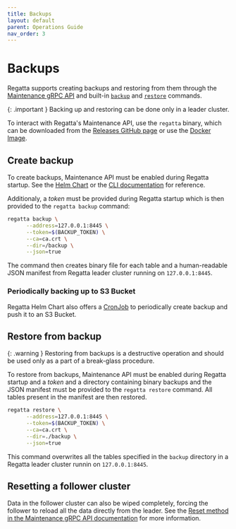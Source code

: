 ```yaml
---
title: Backups
layout: default
parent: Operations Guide
nav_order: 3
---
```


# Backups

Regatta supports creating backups and restoring from them through the [Maintenance gRPC API](/api/#maintenance-prot)
and built-in [`backup`](/operations_guide/cli/regatta_backup) and
[`restore`](/operations_guide/cli/regatta_restore) commands.


{: .important }
Backing up and restoring can be done only in a leader cluster.

To interact with Regatta's Maintenance API, use the `regatta` binary, which can be
downloaded from the [Releases GitHub page](https://github.com/jamf/regatta/releases)
or use the [Docker Image](https://github.com/orgs/jamf/packages?repo_name=regatta).

## Create backup

To create backups, Maintenance API must be enabled during Regatta startup.
See the [Helm Chart](https://github.com/jamf/regatta-helm/blob/master/charts/regatta/values.yaml)
or the [CLI documentation](/operations_guide/cli/regatta_leader) for reference.

Additionaly, a *token* must be provided during Regatta startup which
is then provided to the `regatta backup` command:

```bash
regatta backup \
      --address=127.0.0.1:8445 \
      --token=$(BACKUP_TOKEN) \
      --ca=ca.crt \
      --dir=/backup \
      --json=true
```

The command then creates binary file for each table and a human-readable JSON manifest
from Regatta leader cluster running on `127.0.0.1:8445`.

### Periodically backing up to S3 Bucket

Regatta Helm Chart also offers a [CronJob](https://github.com/jamf/regatta-helm/blob/master/charts/regatta/values.yaml#L322)
to periodically create backup and push it to an S3 Bucket.

## Restore from backup

{: .warning }
Restoring from backups is a destructive operation and should be used only as a part of a break-glass procedure.

To restore from backups, Maintenance API must be enabled during Regatta startup and a *token* and a directory
containing binary backups and the JSON manifest must be provided to the `regatta restore` command.
All tables present in the manifest are then restored.

```bash
regatta restore \
      --address=127.0.0.1:8445 \
      --token=$(BACKUP_TOKEN) \
      --ca=ca.crt \
      --dir=./backup \
      --json=true
```

This command overwrites all the tables specified in the `backup` directory in a Regatta leader cluster
runnin on `127.0.0.1:8445`.

## Resetting a follower cluster

Data in the follower cluster can also be wiped completely, forcing the follower to reload all the data directly from
the leader. See the [Reset method in the Maintenance gRPC API documentation](/api/#maintenance) for more information.

